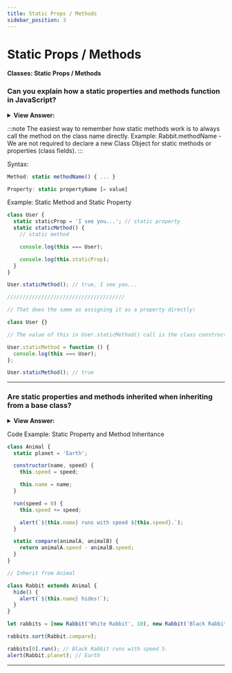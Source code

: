 ```yaml
---
title: Static Props / Methods
sidebar_position: 3
---
```


# Static Props / Methods

**Classes: Static Props / Methods**

<head>
  <title>Static Props / Methods - JavaScript Interview Questions</title>
  <meta charSet="utf-8" />
</head>

### Can you explain how a static properties and methods function in JavaScript?

<details>
  <summary><strong>View Answer:</strong></summary>
  <div>
  <div><strong>Interview Response:</strong> The static keyword defines a static method or property for a class. Neither static methods nor static properties can be called on instances of the class. Instead, they are called on the class itself. Static methods are often utility functions, such as functions to create or clone objects, whereas static properties are useful for caches, fixed configuration, or any other data you do not need to be replicated across instances. To call a static method or property within another static method of the same class, you can use the “this” keyword.
</div>
  </div>
</details>

:::note
The easiest way to remember how static methods work is to always call the method on the class name directly. Example: Rabbit.methodName - We are not required to declare a new Class Object for static methods or properties (class fields).
:::

Syntax:

```js
Method: static methodName() { ... }

Property: static propertyName [= value]
```

Example: Static Method and Static Property

```js
class User {
  static staticProp = 'I see you...'; // static property
  static staticMethod() {
    // static method

    console.log(this === User);

    console.log(this.staticProp);
  }
}

User.staticMethod(); // true, I see you...

//////////////////////////////////////

// That does the same as assigning it as a property directly:

class User {}

// The value of this in User.staticMethod() call is the class constructor User itself

User.staticMethod = function () {
  console.log(this === User);
};

User.staticMethod(); // true
```

---

### Are static properties and methods inherited when inheriting from a base class?

<details>
  <summary><strong>View Answer:</strong></summary>
  <div>
  <div><strong>Interview Response:</strong> Yes, by default both static properties and methods are inherited.
</div>
  </div>
</details>

Code Example: Static Property and Method Inheritance

```js
class Animal {
  static planet = 'Earth';

  constructor(name, speed) {
    this.speed = speed;

    this.name = name;
  }

  run(speed = 0) {
    this.speed += speed;

    alert(`${this.name} runs with speed ${this.speed}.`);
  }

  static compare(animalA, animalB) {
    return animalA.speed - animalB.speed;
  }
}

// Inherit from Animal

class Rabbit extends Animal {
  hide() {
    alert(`${this.name} hides!`);
  }
}

let rabbits = [new Rabbit('White Rabbit', 10), new Rabbit('Black Rabbit', 5)];

rabbits.sort(Rabbit.compare);

rabbits[0].run(); // Black Rabbit runs with speed 5.
alert(Rabbit.planet); // Earth
```

---
